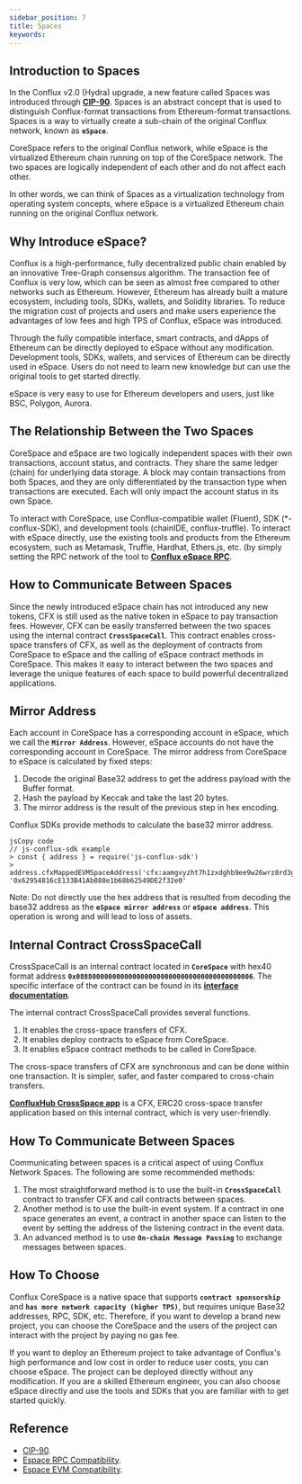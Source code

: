 ```yaml
---
sidebar_position: 7
title: Spaces
keywords: 
---
```


## **Introduction to Spaces**

In the Conflux v2.0 (Hydra) upgrade, a new feature called Spaces was introduced through **[CIP-90](https://github.com/Conflux-Chain/CIPs/blob/master/CIPs/cip-90.md)**. Spaces is an abstract concept that is used to distinguish Conflux-format transactions from Ethereum-format transactions. Spaces is a way to virtually create a sub-chain of the original Conflux network, known as **`eSpace`**.

CoreSpace refers to the original Conflux network, while eSpace is the virtualized Ethereum chain running on top of the CoreSpace network. The two spaces are logically independent of each other and do not affect each other.

In other words, we can think of Spaces as a virtualization technology from operating system concepts, where eSpace is a virtualized Ethereum chain running on the original Conflux network.

## **Why Introduce eSpace?**

Conflux is a high-performance, fully decentralized public chain enabled by an innovative Tree-Graph consensus algorithm. The transaction fee of Conflux is very low, which can be seen as almost free compared to other networks such as Ethereum. However, Ethereum has already built a mature ecosystem, including tools, SDKs, wallets, and Solidity libraries. To reduce the migration cost of projects and users and make users experience the advantages of low fees and high TPS of Conflux, eSpace was introduced.

Through the fully compatible interface, smart contracts, and dApps of Ethereum can be directly deployed to eSpace without any modification. Development tools, SDKs, wallets, and services of Ethereum can be directly used in eSpace. Users do not need to learn new knowledge but can use the original tools to get started directly.

eSpace is very easy to use for Ethereum developers and users, just like BSC, Polygon, Aurora.

## **The Relationship Between the Two Spaces**

CoreSpace and eSpace are two logically independent spaces with their own transactions, account status, and contracts. They share the same ledger (chain) for underlying data storage. A block may contain transactions from both Spaces, and they are only differentiated by the transaction type when transactions are executed. Each will only impact the account status in its own Space.

To interact with CoreSpace, use Conflux-compatible wallet (Fluent), SDK (*-conflux-SDK), and development tools (chainIDE, conflux-truffle). To interact with eSpace directly, use the existing tools and products from the Ethereum ecosystem, such as Metamask, Truffle, Hardhat, Ethers.js, etc. (by simply setting the RPC network of the tool to **[Conflux eSpace RPC](../../espace/build/network-endpoints.md)**.

## **How to Communicate Between Spaces**

Since the newly introduced eSpace chain has not introduced any new tokens, CFX is still used as the native token in eSpace to pay transaction fees. However, CFX can be easily transferred between the two spaces using the internal contract **`CrossSpaceCall`**. This contract enables cross-space transfers of CFX, as well as the deployment of contracts from CoreSpace to eSpace and the calling of eSpace contract methods in CoreSpace. This makes it easy to interact between the two spaces and leverage the unique features of each space to build powerful decentralized applications.

## **Mirror Address**

Each account in CoreSpace has a corresponding account in eSpace, which we call the **`Mirror Address`**. However, eSpace accounts do not have the corresponding account in CoreSpace. The mirror address from CoreSpace to eSpace is calculated by fixed steps:

1. Decode the original Base32 address to get the address payload with the Buffer format.
2. Hash the payload by Keccak and take the last 20 bytes.
3. The mirror address is the result of the previous step in hex encoding.

Conflux SDKs provide methods to calculate the base32 mirror address.

```
jsCopy code
// js-conflux-sdk example
> const { address } = require('js-conflux-sdk')
> address.cfxMappedEVMSpaceAddress('cfx:aamgvyzht7h1zxdghb9ee9w26wrz8rd3gj837392dp')
'0x62954816cE133B41Ab888e1b68b62549DE2f32e0'

```

Note: Do not directly use the hex address that is resulted from decoding the base32 address as the **`eSpace mirror address`** or **`eSpace address`**. This operation is wrong and will lead to loss of assets.

## **Internal Contract CrossSpaceCall**

CrossSpaceCall is an internal contract located in **`CoreSpace`** with hex40 format address **`0x08880000000000000000000000000000000000000006`**. The specific interface of the contract can be found in its **[interface documentation](../../core/learn/core-space-basics/internal-contracts/crossSpaceCall.md)**.

The internal contract CrossSpaceCall provides several functions.

1. It enables the cross-space transfers of CFX.
2. It enables deploy contracts to eSpace from CoreSpace.
3. It enables eSpace contract methods to be called in CoreSpace.

The cross-space transfers of CFX are synchronous and can be done within one transaction. It is simpler, safer, and faster compared to cross-chain transfers.

**[ConfluxHub CrossSpace app](https://confluxhub.io/espace-bridge/cross-space)** is a CFX, ERC20 cross-space transfer application based on this internal contract, which is very user-friendly.

## **How To Communicate Between Spaces**

Communicating between spaces is a critical aspect of using Conflux Network Spaces. The following are some recommended methods:

1. The most straightforward method is to use the built-in **`CrossSpaceCall`** contract to transfer CFX and call contracts between spaces.
2. Another method is to use the built-in event system. If a contract in one space generates an event, a contract in another space can listen to the event by setting the address of the listening contract in the event data.
3. An advanced method is to use **`On-chain Message Passing`** to exchange messages between spaces.

## **How To Choose**

Conflux CoreSpace is a native space that supports **`contract sponsorship`** and **`has more network capacity (higher TPS)`**, but requires unique Base32 addresses, RPC, SDK, etc. Therefore, if you want to develop a brand new project, you can choose the CoreSpace and the users of the project can interact with the project by paying no gas fee.

If you want to deploy an Ethereum project to take advantage of Conflux's high performance and low cost in order to reduce user costs, you can choose eSpace. The project can be deployed directly without any modification. If you are a skilled Ethereum engineer, you can also choose eSpace directly and use the tools and SDKs that you are familiar with to get started quickly.

## Reference

- [CIP-90](https://github.com/Conflux-Chain/CIPs/blob/master/CIPs/cip-90.md).
- [Espace RPC Compatibility](../../espace/build/compatibility/rpc-compatibility.md).
- [Espace EVM Compatibility](../../espace/build/compatibility/evm-compatibility.md).
